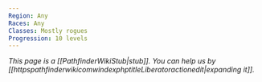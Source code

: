 ```yaml
---
Region: Any
Races: Any
Classes: Mostly rogues
Progression: 10 levels
---
```


*This page is a [[PathfinderWikiStub|stub]]. You can help us by [[httpspathfinderwikicomwindexphptitleLiberatoractionedit|expanding it]].*






